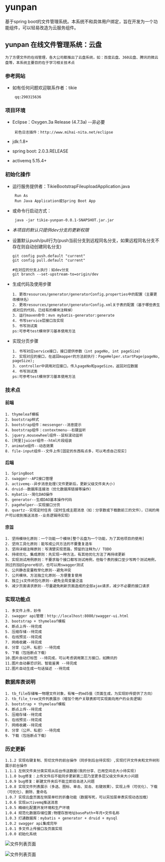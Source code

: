 # yunpan
基于spring boot的文件管理系统。本系统不和具体用户绑定，旨在开发为一个功能组件，可以轻易改造为云服务组件。

## yunpan 在线文件管理系统：云盘
    
    为了方便文件的在线管理，各大公司都推出了云盘系统，如：百度云盘、360云盘、腾讯的微云盘等，本系统主要目的在于学习相关技术点

### 参考网站
 
 + 如有任何问题欢迎联系作者：tikie
 
        qq:290315636
    
### 项目环境
 - Eclipse：Oxygen.3a Release (4.7.3a) --非必要
 
        彩色日志插件：http://www.mihai-nita.net/eclipse
 - jdk:1.8+
 - spring boot: 2.0.3.RELEASE
 - activemq 5.15.4+

### 初始化操作
 
 + 运行服务提供者：TikieBootstrapFileuploadApplication.java
    
        Run As
        Run Java Application或Spring Boot App
 + 或命令行启动方式：
 
        java -jar tikie-yunpan-0.0.1-SNAPSHOT.jar.jar

 + *本项目的默认只提供dev分支的更新权限*
 
 + 设置默认push/pull行为(push当前分支到远程同名分支，如果远程同名分支不存在则自动创建同名分支)
    
       git config push.default "current"
       git config pull.default "current"
       
       #在对应的分支上执行：如dev分支
       git branch --set-upstream-to=origin/dev
       
 + 生成代码及使用步骤
 
       1. 更改resources/generator/generatorConfig.properties中的配置（主要更改模块名）
       2. 更改resources/generator/generatorConfig.xml关于表的配置（基于哪些表生成对应的代码，已经有的模块注释掉）
       3. 运行maven命令：mvn mybatis-generator:generate
       4. 书写service层接口及实现
       5. 书写测试类
       ps:可参考test模块学习基本使用方法
 
 
 + 实现分页步骤
 
       1. 书写对应service接口，接口提供参数（int pageNo, int pageSize）
       2. 实现对应的接口，在返回mapper的方法前执行：PageHelper.startPage(pageNo, pageSize);
       3. controller中调用对应接口，传入pageNo和pageSize，返回对应数据
       4. 书写测试类
       ps:可参考test模块学习基本使用方法


### 技术点
#### 前端
	1. thymeleaf模板
	2. bootstrap样式
	3. bootstrap组件：messenger--消息提示
	4. bootstrap组件：contextmenu--右键监听
	5. jquery.mousewheel组件--鼠标滚动监听 
	6. [阿里]juicer组件--html片段组装
	7. animate组件--动态效果
	8. file-input组件--文件上传[固定的东西有点多，可以考虑自己现实]

#### 后端
	1. SpringBoot
	2. swagger--API接口管理
	3. activemq--异步消息处理(文件更新后，更新父级文件夹大小)
	4. druid--数据库连接池（优化数据库链接等操作）
	5. mybatis--简化DAO操作
	6. generator--生成DAO基本操作代码
	7. pagehelper--实现接口分页
	8. quartz--实现定时任务（定时生成主题消息（如：分享数或下载数前三的文件），订阅的用户可以收到推送消息--业务逻辑待实现）


#### 宗旨
	1. 坚持模块化原则：一个功能一个模块[整个云盘为一个功能，为了其他项目的使用]
	2. 坚持工具化原则：能写成公共方法的不要重复造车
	3. 坚持详细注释原则：写清楚实现思路，预留的注释为// TODO
	4. 持续优化、集成原则：先实现一种方法，有其他优化方法了再持续更新
	5. 实现测试用例原则：不要求每个接口都写测试用例，但每个表的接口至少写两个测试用例，测过的加@Ignore标识，也可以用swagger测试
	6. 公共静态变量枚举化原则--避免冲突
	7. 公共模块、方法独立化原则--方便重复使用
	8. 独立js文件闭包化原则--避免全局变量泛滥
	9. 减少页面请求原则--尽量避免刷新页面造成的全部ajax请求，减少不必要的接口请求

### 实现功能点
    1. 多文件上传，妙传
    2. swagger api管理：http://localhost:8080/swagger-ui.html
    3. bootstrap + thymeleaf模板
    4. 断点上传--待完成
    5. 压缩存储--待完成
    6. 在线预览--待完成
    7. 网络收藏--待完成
    8. 分享（公开、私密）--待完成
    9. 下载（包括断点下载）
    10.图片自动打标签 --待完成，可以考虑调用第三方接口，如腾讯的
    11.图片自动暴恐识别、智能鉴黄 --待完成
    12.图片自动生成一句话描述 --待完成
  
### 数据库表说明
    1. tb_file存储唯一物理文件对象，有唯一的md5值（页面生成，为实现妙传提供了方向）
    2. tb_file_tree文件列表展示（增加个用户关联表即可实现面向用户的业务逻辑）
    3. bootstrap + thymeleaf模板
    4. 断点上传--待完成
    5. 压缩存储--待完成
    6. 在线预览--待完成
    7. 网络收藏--待完成
    8. 分享（公开、私密）--待完成
    9. 下载（包括断点下载）
      
### 历史更新
    
    1.1.2 实现右键复制、剪切文件的前台操作（同步到后台待实现）,实现打开文件夹和文件树形展示前台操作
    1.1.1 左侧文件夹分类实现从后台传送数据(我的分享、已用空间总大小待实现)
    1.1.0 bug修复：上传文件后不能同步更新第二层乃至更多层父级文件夹大小问题
    1.0.9 bug修复：新建文件夹后不能立即双击进入问题
    1.0.8 实现文件列表展示（多选、图标、单击、双击、右键效果），实现上传（可优化）、下载（可优化）、删除、重命名
    1.0.7 实现云盘页面左侧菜单栏的折叠功能（数据写死，可以另加菜单表实现动态加载）
    1.0.6 实现activemq推送消息
    1.0.5 精细化配置开发环境和生产环境
    1.0.4 规范化数据存储位置:物理存放地址basePath+年月+文件名称
    1.0.3 打通数据库：mybatis + generator + druid + mysql
    1.0.2 swagger api集成完毕
    1.0.1 多文件上传接口及页面实现
    1.0.0 初始化系统


![文件列表页面](http://qpic.cn/q8hedIsra "文件列表列表展示页面")

![文件列表页面](http://qpic.cn/4EpXIwzA2 "文件列表打开文件夹页面")

    